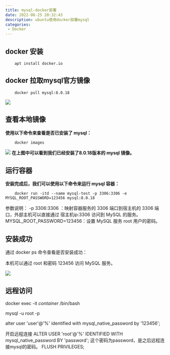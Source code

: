 ```yaml
---
title: mysql-docker部署
date: 2022-06-25 20:32:43
description: ubuntu使用docker部署mysql
categories: 
 - Docker
---
```

## docker 安装
```
    apt install docker.io
```

## docker 拉取mysql官方镜像
```
    docker pull mysql:8.0.18
```
![](/img/docker-mysql/docker-pull-mysql.png)

## 查看本地镜像
**使用以下命令来查看是否已安装了 mysql：**
```
    docker images
```
![](/img/docker-mysql/docker-mysql-images.png)
**在上图中可以看到我们已经安装了8.0.18版本的 mysql 镜像。**

## 运行容器
**安装完成后，我们可以使用以下命令来运行 mysql 容器：**
```
    docker run -itd --name mysql-test -p 3306:3306 -e MYSQL_ROOT_PASSWORD=123456 mysql:8.0.18
```
参数说明：
-p 3306:3306 ：映射容器服务的 3306 端口到宿主机的 3306 端口，外部主机可以直接通过 宿主机ip:3306 访问到 MySQL 的服务。
MYSQL_ROOT_PASSWORD=123456：设置 MySQL 服务 root 用户的密码。

## 安装成功
通过 docker ps 命令查看是否安装成功：

本机可以通过 root 和密码 123456 访问 MySQL 服务。

![](/img/docker-mysql/docker-ps-mysql.png)


## 远程访问

docker exec -it $container$ /bin/bash

mysql -u root -p

alter user 'user'@'%' identified with mysql_native_password by '123456';

开启远程连接
ALTER USER 'root'@'%' IDENTIFIED WITH mysql_native_password BY 'password'; 
这个密码为password，是之后远程连接mysql的密码。
FLUSH PRIVILEGES;